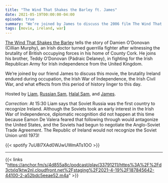 ```yaml
---
title: "The Wind That Shakes the Barley ft. James"
date: 2021-05-19T00:00:00-04:00
episode: true
summary: "We’re joined by James to discuss the 2006 film The Wind That Shakes the Barley, and the Irish War of Independence."
tags: [movie, ireland, war]
---
```


[The Wind That Shakes the Barley](https://letterboxd.com/film/the-wind-that-shakes-the-barley/) tells the story of Damien O’Donovan (Cillian Murphy), an Irish doctor turned guerrilla fighter after witnessing the brutality of British occupying forces in his home of County Cork. He joins his brother, Teddy O’Donovan (Pádraic Delaney), in fighting for the Irish Republican Army for Irish independence from the United Kingdom.

We’re joined by our friend James to discuss this movie, the brutality Ireland endured during occupation, the Irish War of Independence, the Irish Civil War, and what effects from this period of history linger to this day.

Hosted by [Liam](https://twitter.com/LegoRacers2), [Russian Sam](https://twitter.com/OverproducedPMC), [Halal Sam](https://twitter.com/halaljew), and [James](https://twitter.com/gommunisd).

*Correction*: At 15:30 Liam says that Soviet Russia was the first country to recognize Ireland. Although the Soviets took an early interest in the Irish War of Independence, diplomatic recognition did not happen at this time because Eamon De Valera feared that following through would antagonize the United States, and the Soviets had begun to negotiate the Anglo-Soviet Trade Agreement. The Republic of Ireland would not recognize the Soviet Union until 1973! 


{{< spotify 7uU8l7XAd0WJwUWmATs1OO >}}

---

{{< links "https://anchor.fm/s/4d855a8c/podcast/play/33791211/https%3A%2F%2Fd3ctxlq1ktw2nl.cloudfront.net%2Fstaging%2F2021-4-19%2F187845642-44100-2-a52bdc5eeae52.m4a" >}}